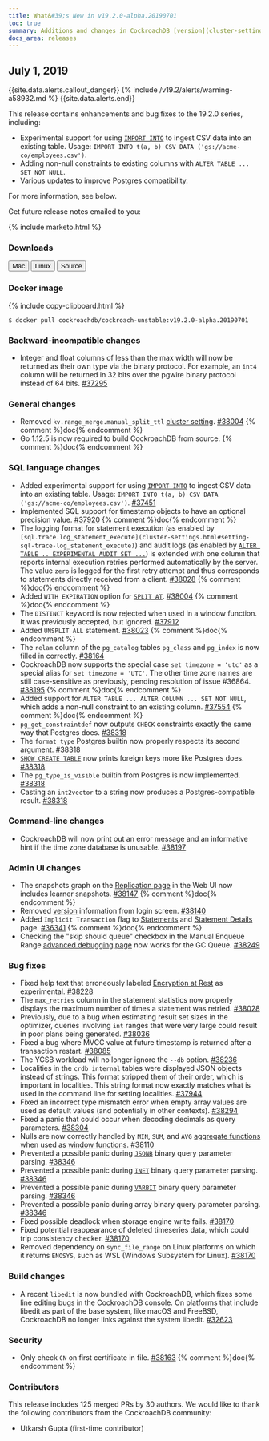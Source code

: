 ```yaml
---
title: What&#39;s New in v19.2.0-alpha.20190701
toc: true
summary: Additions and changes in CockroachDB [version](cluster-settings.html#setting-version) v19.2.0-alpha.20190701 since [version](cluster-settings.html#setting-version) v19.2.0-alpha.20190606
docs_area: releases
---
```


## July 1, 2019

{{site.data.alerts.callout_danger}}
{% include /v19.2/alerts/warning-a58932.md %}
{{site.data.alerts.end}}

This release contains enhancements and bug fixes to the 19.2.0 series, including:

- Experimental support for using [`IMPORT INTO`](../v19.2/import-into.html) to ingest CSV data into an existing table. Usage: `IMPORT INTO t(a, b) CSV DATA ('gs://acme-co/employees.csv')`.
- Adding non-null constraints to existing columns with `ALTER TABLE ... SET NOT NULL`.
- Various updates to improve Postgres compatibility.

For more information, see below.

Get future release notes emailed to you:

{% include marketo.html %}

### Downloads

<div id="os-tabs" class="clearfix os-tabs_button-outline-primary">
    <a href="https://binaries.cockroachdb.com/cockroach-v19.2.0-alpha.20190701.darwin-10.9-amd64.tgz"><button id="mac" data-eventcategory="mac-binary-release-notes">Mac</button></a>
    <a href="https://binaries.cockroachdb.com/cockroach-v19.2.0-alpha.20190701.linux-amd64.tgz"><button id="linux" data-eventcategory="linux-binary-release-notes">Linux</button></a>
    <a href="https://binaries.cockroachdb.com/cockroach-v19.2.0-alpha.20190701.src.tgz"><button id="source" data-eventcategory="source-release-notes">Source</button></a>
</div>

### Docker image

{% include copy-clipboard.html %}
~~~shell
$ docker pull cockroachdb/cockroach-unstable:v19.2.0-alpha.20190701
~~~

### Backward-incompatible changes

- Integer and float columns of less than the max width will now be returned as their own type via the binary protocol. For example, an `int4` column will be returned in 32 bits over the pgwire binary protocol instead of 64 bits. [#37295][#37295]

### General changes

- Removed `kv.range_merge.manual_split_ttl` [cluster setting](../v19.2/cluster-settings.html). [#38004][#38004] {% comment %}doc{% endcomment %}
- Go 1.12.5 is now required to build CockroachDB from source. {% comment %}doc{% endcomment %}

### SQL language changes

- Added experimental support for using [`IMPORT INTO`](../v19.2/import-into.html) to ingest CSV data into an existing table. Usage: `IMPORT INTO t(a, b) CSV DATA ('gs://acme-co/employees.csv')`. [#37451][#37451]
- Implemented SQL support for timestamp objects to have an optional precision value. [#37920][#37920] {% comment %}doc{% endcomment %}
- The logging format for statement execution (as enabled by `[sql.trace.log_statement_execute](cluster-settings.html#setting-sql-trace-log_statement_execute)`) and audit logs (as enabled by [`ALTER TABLE .. EXPERIMENTAL AUDIT SET ...`](../v19.2/experimental-audit.html)) is extended with one column that reports internal execution retries performed automatically by the server. The value `zero` is logged for the first retry attempt and thus corresponds to statements directly received from a client. [#38028][#38028] {% comment %}doc{% endcomment %}
- Added `WITH EXPIRATION` option for [`SPLIT AT`](../v19.2/split-at.html). [#38004][#38004] {% comment %}doc{% endcomment %}
- The `DISTINCT` keyword is now rejected when used in a window function. It was previously accepted, but ignored. [#37912][#37912]
- Added `UNSPLIT ALL` statement. [#38023][#38023] {% comment %}doc{% endcomment %}
- The `relam` column of the `pg_catalog` tables `pg_class` and `pg_index` is now filled in correctly. [#38164][#38164]
- CockroachDB now supports the special case `set timezone = 'utc'` as a special alias for `set timezone = 'UTC'`. The other time zone names are still case-sensitive as previously, pending resolution of issue #36864. [#38195][#38195] {% comment %}doc{% endcomment %}
- Added support for `ALTER TABLE ... ALTER COLUMN ... SET NOT NULL`, which adds a non-null constraint to an existing column. [#37554][#37554] {% comment %}doc{% endcomment %}
- `pg_get_constraintdef` now outputs `CHECK` constraints exactly the same way that Postgres does. [#38318][#38318]
- The `format_type` Postgres builtin now properly respects its second argument. [#38318][#38318]
- [`SHOW CREATE TABLE`](../v19.2/show-create.html) now prints foreign keys more like Postgres does. [#38318][#38318]
- The `pg_type_is_visible` builtin from Postgres is now implemented. [#38318][#38318]
- Casting an `int2vector` to a string now produces a Postgres-compatible result. [#38318][#38318]

### Command-line changes

- CockroachDB will now print out an error message and an informative hint if the time zone database is unusable. [#38197][#38197]

### Admin UI changes

- The snapshots graph on the [Replication page](../v19.2/admin-ui-replication-dashboard.html) in the Web UI now includes learner snapshots. [#38147][#38147] {% comment %}doc{% endcomment %}
- Removed [version](cluster-settings.html#setting-version) information from login screen. [#38140][#38140]
- Added `Implicit Transaction` flag to [Statements](../v19.2/admin-ui-statements-page.html) and [Statement Details](../v19.2/admin-ui-statements-page.html#statement-details-page) page. [#36341][#36341] {% comment %}doc{% endcomment %}
- Checking the "skip should queue" checkbox in the Manual Enqueue Range [advanced debugging page](../v19.2/admin-ui-debug-pages.html) now works for the GC Queue. [#38249][#38249]

### Bug fixes

- Fixed help text that erroneously labeled [Encryption at Rest](../v19.2/encryption.html) as experimental. [#38228][#38228]
- The `max_retries` column in the statement statistics now properly displays the maximum number of times a statement was retried. [#38028][#38028]
- Previously, due to a bug when estimating result set sizes in the optimizer, queries involving `int` ranges that were very large could result in poor plans being generated. [#38036][#38036]
- Fixed a bug where MVCC value at future timestamp is returned after a transaction restart. [#38085][#38085]
- The YCSB workload will no longer ignore the `--db` option. [#38236][#38236]
- Localities in the `crdb_internal` tables were displayed JSON objects instead of strings. This format stripped them of their order, which is important in localities. This string format now exactly matches what is used in the command line for setting localities. [#37944][#37944]
- Fixed an incorrect type mismatch error when empty array values are used as default values (and potentially in other contexts). [#38294][#38294]
- Fixed a panic that could occur when decoding decimals as query parameters. [#38304][#38304]
- Nulls are now correctly handled by `MIN`, `SUM`, and `AVG` [aggregate functions](../v19.2/functions-and-operators.html#aggregate-functions) when used as [window functions](../v19.2/window-functions.html). [#38110][#38110]
- Prevented a possible panic during [`JSONB`](../v19.2/jsonb.html) binary query parameter parsing. [#38346][#38346]
- Prevented a possible panic during [`INET`](../v19.2/inet.html) binary query parameter parsing. [#38346][#38346]
- Prevented a possible panic during [`VARBIT`](../v19.2/bit.html) binary query parameter parsing. [#38346][#38346]
- Prevented a possible panic during array binary query parameter parsing. [#38346][#38346]
- Fixed possible deadlock when storage engine write fails. [#38170][#38170]
- Fixed potential reappearance of deleted timeseries data, which could trip consistency checker. [#38170][#38170]
- Removed dependency on `sync_file_range` on Linux platforms on which it returns `ENOSYS`, such as WSL (Windows Subsystem for Linux). [#38170][#38170]

### Build changes

- A recent `libedit` is now bundled with CockroachDB, which fixes some line editing bugs in the CockroachDB console. On platforms that include libedit as part of the base system, like macOS and FreeBSD, CockroachDB no longer links against the system libedit. [#32623][#32623]

### Security

- Only check `CN` on first certificate in file. [#38163][#38163] {% comment %}doc{% endcomment %}

### Contributors

This release includes 125 merged PRs by 30 authors.
We would like to thank the following contributors from the CockroachDB community:

- Utkarsh Gupta (first-time contributor)

[#32623]: https://github.com/cockroachdb/cockroach/pull/32623
[#36341]: https://github.com/cockroachdb/cockroach/pull/36341
[#37295]: https://github.com/cockroachdb/cockroach/pull/37295
[#37554]: https://github.com/cockroachdb/cockroach/pull/37554
[#37912]: https://github.com/cockroachdb/cockroach/pull/37912
[#37920]: https://github.com/cockroachdb/cockroach/pull/37920
[#37944]: https://github.com/cockroachdb/cockroach/pull/37944
[#37966]: https://github.com/cockroachdb/cockroach/pull/37966
[#38004]: https://github.com/cockroachdb/cockroach/pull/38004
[#38023]: https://github.com/cockroachdb/cockroach/pull/38023
[#38028]: https://github.com/cockroachdb/cockroach/pull/38028
[#38036]: https://github.com/cockroachdb/cockroach/pull/38036
[#38085]: https://github.com/cockroachdb/cockroach/pull/38085
[#38110]: https://github.com/cockroachdb/cockroach/pull/38110
[#38140]: https://github.com/cockroachdb/cockroach/pull/38140
[#38147]: https://github.com/cockroachdb/cockroach/pull/38147
[#38163]: https://github.com/cockroachdb/cockroach/pull/38163
[#38164]: https://github.com/cockroachdb/cockroach/pull/38164
[#38170]: https://github.com/cockroachdb/cockroach/pull/38170
[#38195]: https://github.com/cockroachdb/cockroach/pull/38195
[#38197]: https://github.com/cockroachdb/cockroach/pull/38197
[#38228]: https://github.com/cockroachdb/cockroach/pull/38228
[#38236]: https://github.com/cockroachdb/cockroach/pull/38236
[#38249]: https://github.com/cockroachdb/cockroach/pull/38249
[#38294]: https://github.com/cockroachdb/cockroach/pull/38294
[#38304]: https://github.com/cockroachdb/cockroach/pull/38304
[#38318]: https://github.com/cockroachdb/cockroach/pull/38318
[#38346]: https://github.com/cockroachdb/cockroach/pull/38346
[#37451]: https://github.com/cockroachdb/cockroach/pull/37451
